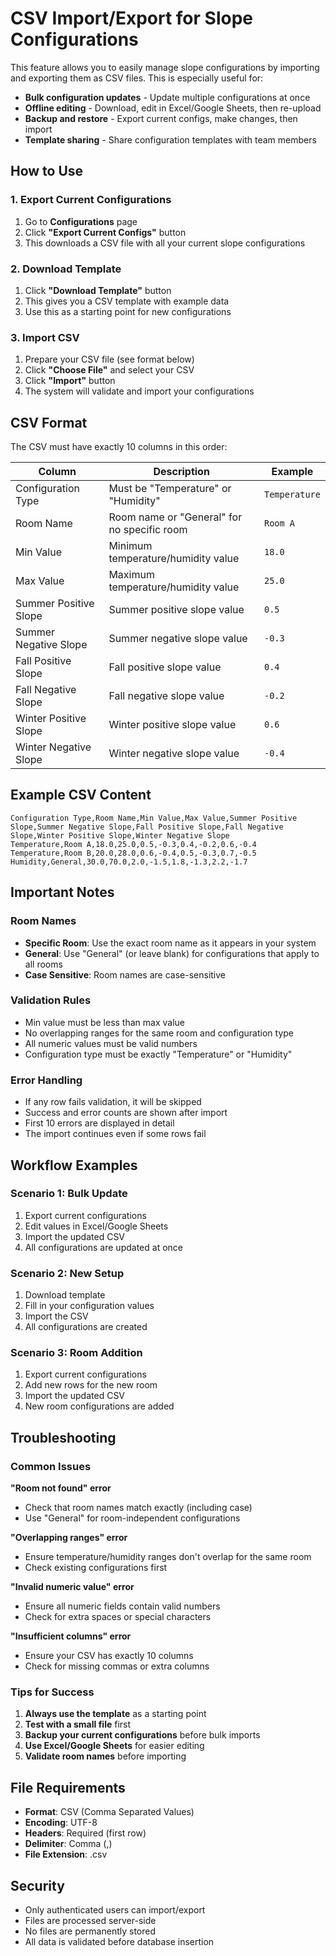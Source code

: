 # CSV Import/Export for Slope Configurations

This feature allows you to easily manage slope configurations by importing and exporting them as CSV files. This is especially useful for:

- **Bulk configuration updates** - Update multiple configurations at once
- **Offline editing** - Download, edit in Excel/Google Sheets, then re-upload
- **Backup and restore** - Export current configs, make changes, then import
- **Template sharing** - Share configuration templates with team members

## How to Use

### 1. Export Current Configurations

1. Go to **Configurations** page
2. Click **"Export Current Configs"** button
3. This downloads a CSV file with all your current slope configurations

### 2. Download Template

1. Click **"Download Template"** button
2. This gives you a CSV template with example data
3. Use this as a starting point for new configurations

### 3. Import CSV

1. Prepare your CSV file (see format below)
2. Click **"Choose File"** and select your CSV
3. Click **"Import"** button
4. The system will validate and import your configurations

## CSV Format

The CSV must have exactly 10 columns in this order:

| Column | Description | Example |
|--------|-------------|---------|
| Configuration Type | Must be "Temperature" or "Humidity" | `Temperature` |
| Room Name | Room name or "General" for no specific room | `Room A` |
| Min Value | Minimum temperature/humidity value | `18.0` |
| Max Value | Maximum temperature/humidity value | `25.0` |
| Summer Positive Slope | Summer positive slope value | `0.5` |
| Summer Negative Slope | Summer negative slope value | `-0.3` |
| Fall Positive Slope | Fall positive slope value | `0.4` |
| Fall Negative Slope | Fall negative slope value | `-0.2` |
| Winter Positive Slope | Winter positive slope value | `0.6` |
| Winter Negative Slope | Winter negative slope value | `-0.4` |

## Example CSV Content

```csv
Configuration Type,Room Name,Min Value,Max Value,Summer Positive Slope,Summer Negative Slope,Fall Positive Slope,Fall Negative Slope,Winter Positive Slope,Winter Negative Slope
Temperature,Room A,18.0,25.0,0.5,-0.3,0.4,-0.2,0.6,-0.4
Temperature,Room B,20.0,28.0,0.6,-0.4,0.5,-0.3,0.7,-0.5
Humidity,General,30.0,70.0,2.0,-1.5,1.8,-1.3,2.2,-1.7
```

## Important Notes

### Room Names
- **Specific Room**: Use the exact room name as it appears in your system
- **General**: Use "General" (or leave blank) for configurations that apply to all rooms
- **Case Sensitive**: Room names are case-sensitive

### Validation Rules
- Min value must be less than max value
- No overlapping ranges for the same room and configuration type
- All numeric values must be valid numbers
- Configuration type must be exactly "Temperature" or "Humidity"

### Error Handling
- If any row fails validation, it will be skipped
- Success and error counts are shown after import
- First 10 errors are displayed in detail
- The import continues even if some rows fail

## Workflow Examples

### Scenario 1: Bulk Update
1. Export current configurations
2. Edit values in Excel/Google Sheets
3. Import the updated CSV
4. All configurations are updated at once

### Scenario 2: New Setup
1. Download template
2. Fill in your configuration values
3. Import the CSV
4. All configurations are created

### Scenario 3: Room Addition
1. Export current configurations
2. Add new rows for the new room
3. Import the updated CSV
4. New room configurations are added

## Troubleshooting

### Common Issues

**"Room not found" error**
- Check that room names match exactly (including case)
- Use "General" for room-independent configurations

**"Overlapping ranges" error**
- Ensure temperature/humidity ranges don't overlap for the same room
- Check existing configurations first

**"Invalid numeric value" error**
- Ensure all numeric fields contain valid numbers
- Check for extra spaces or special characters

**"Insufficient columns" error**
- Ensure your CSV has exactly 10 columns
- Check for missing commas or extra columns

### Tips for Success

1. **Always use the template** as a starting point
2. **Test with a small file** first
3. **Backup your current configurations** before bulk imports
4. **Use Excel/Google Sheets** for easier editing
5. **Validate room names** before importing

## File Requirements

- **Format**: CSV (Comma Separated Values)
- **Encoding**: UTF-8
- **Headers**: Required (first row)
- **Delimiter**: Comma (,)
- **File Extension**: .csv

## Security

- Only authenticated users can import/export
- Files are processed server-side
- No files are permanently stored
- All data is validated before database insertion




